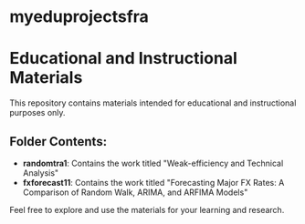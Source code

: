 # myeduprojectsfra


# Educational and Instructional Materials

This repository contains materials intended for educational and instructional purposes only.

## Folder Contents:

- **randomtra1**: Contains the work titled "Weak-efficiency and Technical Analysis"
- **fxforecast11**: Contains the work titled "Forecasting Major FX Rates: A Comparison of Random Walk, ARIMA, and ARFIMA Models"

Feel free to explore and use the materials for your learning and research.

